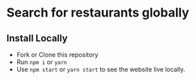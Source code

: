 # Search for restaurants globally

## Install Locally

- Fork or Clone this repository
- Run `npm i` or `yarn`
- Use `npm start` or `yarn start` to see the website live locally.
